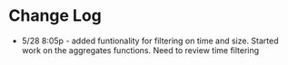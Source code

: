# Change Log
- 5/28 8:05p - added funtionality for filtering on time and size. Started work on the aggregates functions. Need to review time filtering